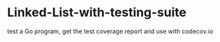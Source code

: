 # Linked-List-with-testing-suite
test a Go program, get the test coverage report and use with codecov.io
